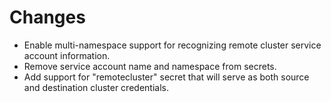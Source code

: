 # Changes

- Enable multi-namespace support for recognizing remote cluster service account information.
- Remove service account name and namespace from secrets.
- Add support for "remotecluster" secret that will serve as both source and destination cluster credentials.
